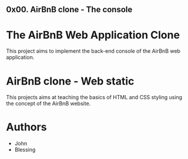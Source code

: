 ## 0x00. AirBnB clone - The console

# The AirBnB Web Application Clone

This project aims to implement the back-end console of the AirBnB web application.

# AirBnB clone - Web static
This projects aims at teaching the basics of HTML and CSS styling using the concept of the AirBnB website.

# Authors
- John
- Blessing
